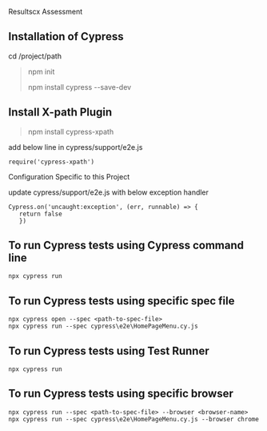 
Resultscx Assessment

## Installation of Cypress

cd  /project/path
> npm init
> 
> npm install cypress --save-dev


## Install X-path Plugin
> npm install cypress-xpath
>
 add below line in cypress/support/e2e.js
 ```
require('cypress-xpath')
```

 Configuration Specific to this Project
 
 update cypress/support/e2e.js with below exception handler
 
 ```
 Cypress.on('uncaught:exception', (err, runnable) => {
    return false
    })
```

## To run Cypress tests using Cypress command line
```
npx cypress run
```

## To run Cypress tests using specific spec file

```
npx cypress open --spec <path-to-spec-file>
npx cypress run --spec cypress\e2e\HomePageMenu.cy.js
```


## To run Cypress tests using Test Runner
```
npx cypress run
```

## To run Cypress tests using specific browser

```
npx cypress run --spec <path-to-spec-file> --browser <browser-name>
npx cypress run --spec cypress\e2e\HomePageMenu.cy.js --browser chrome
```
